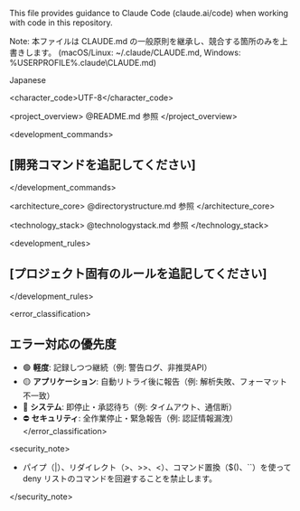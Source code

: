 This file provides guidance to Claude Code (claude.ai/code) when working with code in this repository.

Note: 本ファイルは CLAUDE.md の一般原則を継承し、競合する箇所のみを上書きします。
(macOS/Linux: ~/.claude/CLAUDE.md, Windows: %USERPROFILE%\.claude\CLAUDE.md)

<language>Japanese</language>

<character_code>UTF-8</character_code>

<project_overview>
@README.md 参照
</project_overview>

<development_commands>

## [開発コマンドを追記してください]

</development_commands>

<architecture_core>
@directorystructure.md 参照
</architecture_core>

<technology_stack>
@technologystack.md 参照
</technology_stack>

<development_rules>

## [プロジェクト固有のルールを追記してください]

</development_rules>

<error_classification>
## エラー対応の優先度

- 🟢 **軽度**: 記録しつつ継続（例: 警告ログ、非推奨API）
- 🟡 **アプリケーション**: 自動リトライ後に報告（例: 解析失敗、フォーマット不一致）
- 🔴 **システム**: 即停止・承認待ち（例: タイムアウト、通信断）
- ⛔ **セキュリティ**: 全作業停止・緊急報告（例: 認証情報漏洩）
</error_classification>

<security_note>

- パイプ（|）、リダイレクト（>、>>、<）、コマンド置換（$()、``）を使って deny リストのコマンドを回避することを禁止します。

</security_note>
